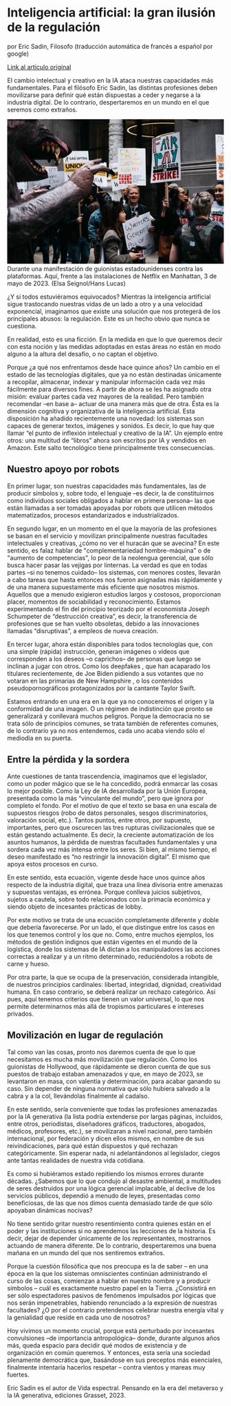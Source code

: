 # Inteligencia artificial: la gran ilusión de la regulación
por Eric Sadin, Filosofo (traducción automática de francés a español por google)


[Link al artículo original](https://www.liberation.fr/idees-et-debats/tribunes/intelligence-artificielle-la-grande-illusion-de-la-regulation-20240229_D4YE7H7FJNAD7GKZ76S4XU2ALM/)

El cambio intelectual y creativo en la IA ataca nuestras capacidades más fundamentales. 
Para el filósofo Eric Sadin, las distintas profesiones deben movilizarse para definir qué están dispuestas a 
ceder y negarse a la industria digital. De lo contrario, despertaremos en un mundo en el que seremos como extraños.

![im1](sadin_image1.jpg)
Durante una manifestación de guionistas estadounidenses contra las plataformas. Aquí, frente a las instalaciones de Netflix en Manhattan, 3 de mayo de 2023. (Elsa Seignol/Hans Lucas)


¿Y si todos estuviéramos equivocados? Mientras la inteligencia artificial sigue trastocando nuestras vidas de un lado a otro y a una velocidad exponencial, imaginamos que existe una solución que nos protegerá de los principales abusos: la regulación. Este es un hecho obvio que nunca se cuestiona.

En realidad, esto es una ficción. En la medida en que lo que queremos decir con esta noción y las medidas adoptadas en estas áreas no están en modo alguno a la altura del desafío, o no captan el objetivo.

Porque ¿a qué nos enfrentamos desde hace quince años? Un cambio en el estado de las tecnologías digitales, que ya no están destinadas únicamente a recopilar, almacenar, indexar y manipular información cada vez más fácilmente para diversos fines. A partir de ahora se les ha asignado otra misión: evaluar partes cada vez mayores de la realidad. Pero también recomendar –en base a– actuar de una manera más que de otra. Ésta es la dimensión cognitiva y organizativa de la inteligencia artificial. Esta disposición ha añadido recientemente una novedad: los sistemas son capaces de generar textos, imágenes y sonidos. Es decir, lo que hay que llamar “el punto de inflexión intelectual y creativo de la IA”. Un ejemplo entre otros: una multitud de “libros” ahora son escritos por IA y vendidos en Amazon. Este salto tecnológico tiene principalmente tres consecuencias.

## Nuestro apoyo por robots

En primer lugar, son nuestras capacidades más fundamentales, las de producir símbolos y, sobre todo, el lenguaje –es decir, la de constituirnos como individuos sociales obligados a hablar en primera persona– las que están llamadas a ser tomadas apoyadas por robots que utilicen métodos matematizados, procesos estandarizados e industrializados.

En segundo lugar, en un momento en el que la mayoría de las profesiones se basan en el servicio y movilizan principalmente nuestras facultades intelectuales y creativas, ¿cómo no ver el huracán que se avecina? En este sentido, es falaz hablar de "complementariedad hombre-máquina" o de "aumento de competencias", lo peor de la neolengua gerencial, que sólo busca hacer pasar las vejigas por linternas. La verdad es que en todas partes –si no tenemos cuidado– los sistemas, con menores costes, llevarán a cabo tareas que hasta entonces nos fueron asignadas más rápidamente y de una manera supuestamente más eficiente que nosotros mismos. Aquellos que a menudo exigieron estudios largos y costosos, proporcionan placer, momentos de sociabilidad y reconocimiento. Estamos experimentando el fin del principio teorizado por el economista Joseph Schumpeter de “destrucción creativa”, es decir, la transferencia de profesiones que se han vuelto obsoletas, debido a las innovaciones llamadas “disruptivas”, a empleos de nueva creación.

En tercer lugar, ahora están disponibles para todos tecnologías que, con una simple (rápida) instrucción, generan imágenes o vídeos que corresponden a los deseos –o caprichos– de personas que luego se inclinan a jugar con otros. Como los deepfakes , que han acaparado los titulares recientemente, de Joe Biden pidiendo a sus votantes que no votaran en las primarias de New Hampshire , o los contenidos pseudopornográficos protagonizados por la cantante Taylor Swift.

Estamos entrando en una era en la que ya no conoceremos el origen y la conformidad de una imagen. O un régimen de indistinción que pronto se generalizará y conllevará muchos peligros. Porque la democracia no se trata sólo de principios comunes, se trata también de referentes comunes, de lo contrario ya no nos entendemos, cada uno acaba viendo sólo el mediodía en su puerta.

## Entre la pérdida y la sordera

Ante cuestiones de tanta trascendencia, imaginamos que el legislador, como un poder mágico que se le ha concedido, podrá enmarcar las cosas lo mejor posible. Como la Ley de IA desarrollada por la Unión Europea, presentada como la más “vinculante del mundo”, pero que ignora por completo el fondo. Por el motivo de que el texto se basa en una escala de supuestos riesgos (robo de datos personales, sesgos discriminatorios, valoración social, etc.). Tantos puntos, entre otros, por supuesto, importantes, pero que oscurecen las tres rupturas civilizacionales que se están gestando actualmente. Es decir, la creciente automatización de los asuntos humanos, la pérdida de nuestras facultades fundamentales y una sordera cada vez más intensa entre los seres. Si bien, al mismo tiempo, el deseo manifestado es “no restringir la innovación digital”. El mismo que apoya estos procesos en curso.

En este sentido, esta ecuación, vigente desde hace unos quince años respecto de la industria digital, que traza una línea divisoria entre amenazas y supuestas ventajas, es errónea. Porque conlleva juicios subjetivos, sujetos a cautela, sobre todo relacionados con la primacía económica y siendo objeto de incesantes prácticas de lobby.

Por este motivo se trata de una ecuación completamente diferente y doble que debería favorecerse. Por un lado, el que distingue entre los casos en los que tenemos control y los que no. Como, entre muchos ejemplos, los métodos de gestión indignos que están vigentes en el mundo de la logística, donde los sistemas de IA dictan a los manipuladores las acciones correctas a realizar y a un ritmo determinado, reduciéndolos a robots de carne y hueso.

Por otra parte, la que se ocupa de la preservación, considerada intangible, de nuestros principios cardinales: libertad, integridad, dignidad, creatividad humana. En caso contrario, se deberá realizar un rechazo categórico. Así pues, aquí tenemos criterios que tienen un valor universal, lo que nos permite determinarnos más allá de tropismos particulares e intereses privados.

## Movilización en lugar de regulación

Tal como van las cosas, pronto nos daremos cuenta de que lo que necesitamos es mucha más movilización que regulación. Como los guionistas de Hollywood, que rápidamente se dieron cuenta de que sus puestos de trabajo estaban amenazados y que, en mayo de 2023, se levantaron en masa, con valentía y determinación, para acabar ganando su caso. Sin depender de ninguna normativa que sólo hubiera salvado a la cabra y a la col, llevándolas finalmente al cadalso.

En este sentido, sería conveniente que todas las profesiones amenazadas por la IA generativa (la lista podría extenderse por largas páginas, incluidos, entre otros, periodistas, diseñadores gráficos, traductores, abogados, médicos, profesores, etc.), se movilizaran a nivel nacional, pero también internacional, por federación y dicen ellos mismos, en nombre de sus reivindicaciones, para qué están dispuestos y qué rechazan categóricamente. Sin esperar nada, ni adelantándonos al legislador, ciegos ante tantas realidades de nuestra vida cotidiana.

Es como si hubiéramos estado repitiendo los mismos errores durante décadas. ¿Sabemos que lo que condujo al desastre ambiental, a multitudes de seres destruidos por una lógica gerencial implacable, al declive de los servicios públicos, dependió a menudo de leyes, presentadas como beneficiosas, de las que nos dimos cuenta demasiado tarde de que sólo apoyaban dinámicas nocivas?

No tiene sentido gritar nuestro resentimiento contra quienes están en el poder y las instituciones si no aprendemos las lecciones de la historia. Es decir, dejar de depender únicamente de los representantes, mostrarnos actuando de manera diferente. De lo contrario, despertaremos una buena mañana en un mundo del que nos sentiremos extraños.

Porque la cuestión filosófica que nos preocupa es la de saber – en una época en la que los sistemas omniscientes continúan administrando el curso de las cosas, comienzan a hablar en nuestro nombre y a producir símbolos – cuál es exactamente nuestro papel en la Tierra. ¿Consistirá en ser sólo espectadores pasivos de fenómenos impulsados ​​por lógicas que nos serán impenetrables, habiendo renunciado a la expresión de nuestras facultades? ¿O por el contrario pretendemos celebrar nuestra energía vital y la genialidad que reside en cada uno de nosotros?

Hoy vivimos un momento crucial, porque está perturbado por incesantes convulsiones –de importancia antropológica– donde, durante algunos años más, queda espacio para decidir qué modos de existencia y de organización en común queremos. Y entonces, esta sería una sociedad plenamente democrática que, basándose en sus preceptos más esenciales, finalmente intentaría hacerlos respetar – contra vientos y mareas muy fuertes.

Eric Sadin es el autor de Vida espectral. Pensando en la era del metaverso y la IA generativa, ediciones Grasset, 2023.
